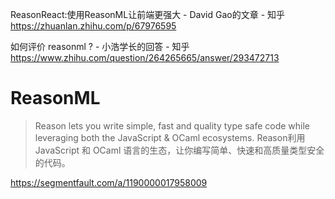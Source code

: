 ReasonReact:使用ReasonML让前端更强大 - David Gao的文章 - 知乎
https://zhuanlan.zhihu.com/p/67976595


如何评价 reasonml ? - 小浩学长的回答 - 知乎
https://www.zhihu.com/question/264265665/answer/293472713


# ReasonML


> Reason lets you write simple, fast and quality type safe code while leveraging both the JavaScript & OCaml ecosystems.
Reason利用 JavaScript 和 OCaml 语言的生态，让你编写简单、快速和高质量类型安全的代码。



https://segmentfault.com/a/1190000017958009






